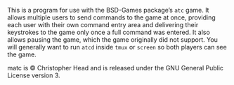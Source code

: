 This is a program for use with the BSD-Games package’s `atc` game. It allows
multiple users to send commands to the game at once, providing each user with
their own command entry area and delivering their keystrokes to the game only
once a full command was entered. It also allows pausing the game, which the
game originally did not support. You will generally want to run `atcd` inside
`tmux` or `screen` so both players can see the game.

matc is © Christopher Head and is released under the GNU General Public License
version 3.
